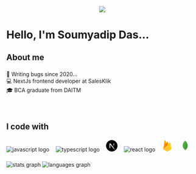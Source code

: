 <div align="center">
  <img height="200" src="https://i.imgur.com/t3myuNb.png"  />
</div>

###

<h1 align="left">Hello, I'm Soumyadip Das...</h1>

###

<h2 align="left">About me</h2>

###

<p align="left">🙂 Writing bugs since 2020...<br>💻 NextJs frontend developer at SalesKlik<br>🎓 BCA graduate from DAITM</p>

###

<br clear="both">

<h2 align="left">I code with</h2>

###

<div align="left">
  <img src="https://cdn.jsdelivr.net/gh/devicons/devicon/icons/javascript/javascript-plain.svg" height="30" alt="javascript logo"  />
  <img width="9" />
  <img src="https://cdn.jsdelivr.net/gh/devicons/devicon/icons/typescript/typescript-plain.svg" height="30" alt="typescript logo"  />
  <img width="9" />
  <img src="https://github.com/devicons/devicon/blob/v2.16.0/icons/nextjs/nextjs-original.svg" height="30" alt="nextjs logo"  />
  <img width="9" />
  <img src="https://cdn.jsdelivr.net/gh/devicons/devicon/icons/react/react-original.svg" height="30" alt="react logo"  />
  <img width="9" />
  <img src="https://github.com/devicons/devicon/blob/v2.16.0/icons/firebase/firebase-original.svg" height="30" alt="firebase logo"  />
  <img width="9" />
  <img src="https://github.com/devicons/devicon/blob/v2.16.0/icons/mongodb/mongodb-original.svg" height="30" alt="mongodb logo"  /> 
</div>

###


###

<div align="left">
  <img src="https://github-readme-stats.vercel.app/api?username=soumyadipdas14&hide_title=false&hide_rank=false&show_icons=false&include_all_commits=true&count_private=true&disable_animations=false&theme=dracula&locale=en&hide_border=false&order=1" height="150" alt="stats graph"  />
  <img src="https://github-readme-stats.vercel.app/api/top-langs?username=soumyadipdas14&locale=en&hide_title=false&layout=compact&card_width=320&langs_count=5&theme=dracula&hide_border=false&order=2" height="150" alt="languages graph"  />
</div>

###
